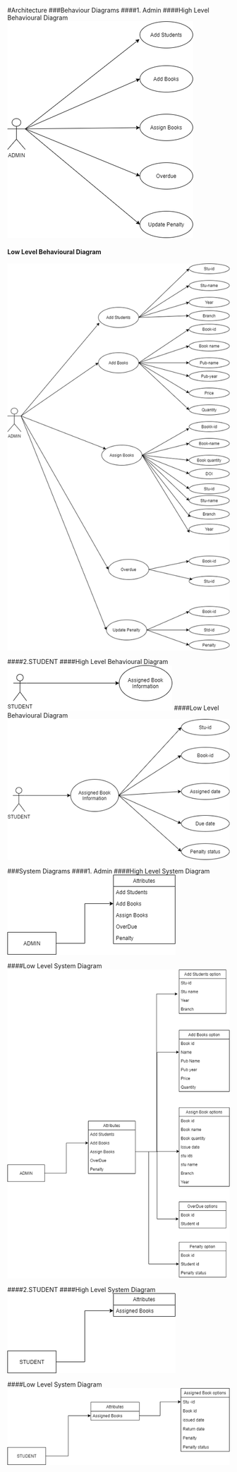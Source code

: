 #Architecture
###Behaviour Diagrams 
####1. Admin
####High Level Behavioural Diagram
![Alt text](./HLBD.png)
#### Low Level Behavioural Diagram
![Alt text](./LLBL.png)

####2.STUDENT
####High Level Behavioural Diagram
![Alt text](./stuHL.png)
####Low Level Behavioural Diagram
![Alt text](./stuLL.png)

###System Diagrams 
####1. Admin
####High Level System Diagram
![Alt text](./SHLAdmin.png)

####Low Level System Diagram
![Alt text](./SLLAdmin.png)


####2.STUDENT
####High Level System Diagram
![Alt text](./studentHL.png)

####Low Level System Diagram
![Alt text](./SLLstudent.png)

